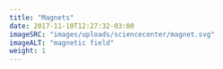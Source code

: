 ```yaml
---
title: "Magnets"
date: 2017-11-10T12:27:32-03:00
imageSRC: "images/uploads/sciencecenter/magnet.svg"
imageALT: "magnetic field"
weight: 1
---
```

